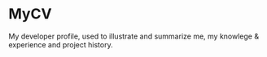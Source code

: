 # MyCV
My developer profile, used to illustrate and summarize me, my knowlege & experience and project history.
